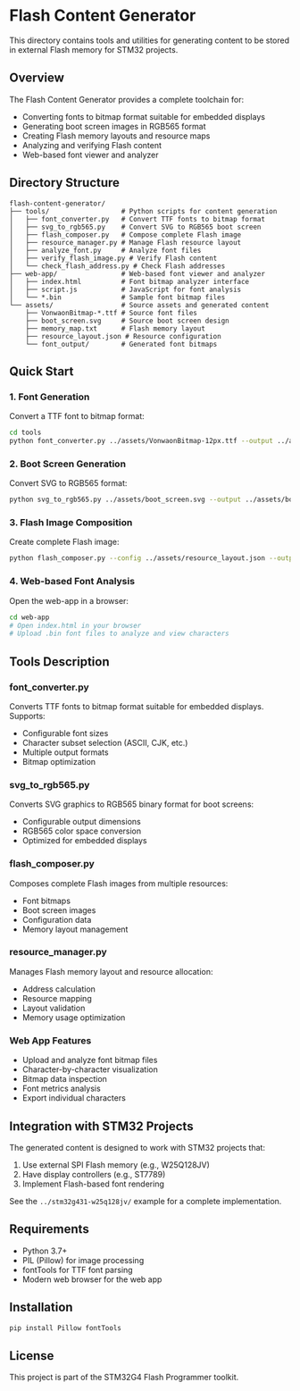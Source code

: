 # Flash Content Generator

This directory contains tools and utilities for generating content to be stored in external Flash memory for STM32 projects.

## Overview

The Flash Content Generator provides a complete toolchain for:
- Converting fonts to bitmap format suitable for embedded displays
- Generating boot screen images in RGB565 format
- Creating Flash memory layouts and resource maps
- Analyzing and verifying Flash content
- Web-based font viewer and analyzer

## Directory Structure

```
flash-content-generator/
├── tools/                  # Python scripts for content generation
│   ├── font_converter.py   # Convert TTF fonts to bitmap format
│   ├── svg_to_rgb565.py    # Convert SVG to RGB565 boot screen
│   ├── flash_composer.py   # Compose complete Flash image
│   ├── resource_manager.py # Manage Flash resource layout
│   ├── analyze_font.py     # Analyze font files
│   ├── verify_flash_image.py # Verify Flash content
│   └── check_flash_address.py # Check Flash addresses
├── web-app/                # Web-based font viewer and analyzer
│   ├── index.html          # Font bitmap analyzer interface
│   ├── script.js           # JavaScript for font analysis
│   └── *.bin               # Sample font bitmap files
└── assets/                 # Source assets and generated content
    ├── VonwaonBitmap-*.ttf # Source font files
    ├── boot_screen.svg     # Source boot screen design
    ├── memory_map.txt      # Flash memory layout
    ├── resource_layout.json # Resource configuration
    └── font_output/        # Generated font bitmaps
```

## Quick Start

### 1. Font Generation

Convert a TTF font to bitmap format:

```bash
cd tools
python font_converter.py ../assets/VonwaonBitmap-12px.ttf --output ../assets/font_output/
```

### 2. Boot Screen Generation

Convert SVG to RGB565 format:

```bash
python svg_to_rgb565.py ../assets/boot_screen.svg --output ../assets/boot_screen_320x172.bin --width 320 --height 172
```

### 3. Flash Image Composition

Create complete Flash image:

```bash
python flash_composer.py --config ../assets/resource_layout.json --output flash_image.bin
```

### 4. Web-based Font Analysis

Open the web-app in a browser:

```bash
cd web-app
# Open index.html in your browser
# Upload .bin font files to analyze and view characters
```

## Tools Description

### font_converter.py
Converts TTF fonts to bitmap format suitable for embedded displays. Supports:
- Configurable font sizes
- Character subset selection (ASCII, CJK, etc.)
- Multiple output formats
- Bitmap optimization

### svg_to_rgb565.py
Converts SVG graphics to RGB565 binary format for boot screens:
- Configurable output dimensions
- RGB565 color space conversion
- Optimized for embedded displays

### flash_composer.py
Composes complete Flash images from multiple resources:
- Font bitmaps
- Boot screen images
- Configuration data
- Memory layout management

### resource_manager.py
Manages Flash memory layout and resource allocation:
- Address calculation
- Resource mapping
- Layout validation
- Memory usage optimization

### Web App Features
- Upload and analyze font bitmap files
- Character-by-character visualization
- Bitmap data inspection
- Font metrics analysis
- Export individual characters

## Integration with STM32 Projects

The generated content is designed to work with STM32 projects that:
1. Use external SPI Flash memory (e.g., W25Q128JV)
2. Have display controllers (e.g., ST7789)
3. Implement Flash-based font rendering

See the `../stm32g431-w25q128jv/` example for a complete implementation.

## Requirements

- Python 3.7+
- PIL (Pillow) for image processing
- fontTools for TTF font parsing
- Modern web browser for the web app

## Installation

```bash
pip install Pillow fontTools
```

## License

This project is part of the STM32G4 Flash Programmer toolkit.
